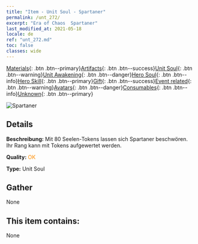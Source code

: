 ```yaml
---
title: "Item - Unit Soul - Spartaner"
permalink: /unt_272/
excerpt: "Era of Chaos  Spartaner"
last_modified_at: 2021-05-18
locale: de
ref: "unt_272.md"
toc: false
classes: wide
---
```

 [Materials](/ItemsDE/){: .btn .btn--primary}[Artifacts](/ItemsDE/Artifacts/){: .btn .btn--success}[Unit Soul](/ItemsDE/UnitSoul/){: .btn .btn--warning}[Unit Awakening](/ItemsDE/UnitAwakening/){: .btn .btn--danger}[Hero Soul](/ItemsDE/HeroSoul/){: .btn .btn--info}[Hero Skill](/ItemsDE/HeroSkill/){: .btn .btn--primary}[Gift](/ItemsDE/Gift/){: .btn .btn--success}[Event related](/ItemsDE/Events/){: .btn .btn--warning}[Avatars](/ItemsDE/Avatars/){: .btn .btn--danger}[Consumables](/ItemsDE/Consumables/){: .btn .btn--info}[Unknown](/ItemsDE/Unknown/){: .btn .btn--primary}

 ![Spartaner](/images/u/ti_sibada.jpg)

## Details
 **Beschreibung:** Mit 80 Seelen-Tokens lassen sich Spartaner beschwören. Ihr Rang kann mit Tokens aufgewertet werden.

 **Quality:** <span style="color: #FF8C00">OK</span>

 **Type:** Unit Soul

## Gather

  None

## This item contains:

  None

